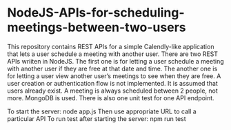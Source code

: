 ﻿# NodeJS-APIs-for-scheduling-meetings-between-two-users
This repository contains REST APIs for a simple Calendly-like application that lets a user schedule a meeting with another user.
There are two REST APIs wriiten in NodeJS. The first one is for letting a user schedule a meeting with another user if they are free at that date and time.
The another one is for letting a user view another user’s meetings to see when they are free.
A user creation or authentication flow is not implemented. It is assumed that users already exist.
A meeting is always scheduled between 2 people, not more.
MongoDB is used.
There is also one unit test for one API endpoint.

To start the server: node app.js
Then use appropriate URL to call a particular API
To run test after starting the server: npm run test
